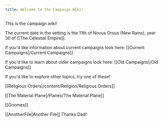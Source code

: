 ```yaml
---
title: Welcome to the Campaign Wiki!
---
```

This is the campaign wiki!

The current date in the setting is the 11th of Novus Orsus (New Rains), year 30 of [[The Celestial Empire]].

If you'd like information about current campaigns look here: [[Current Campaigns|/Current Campaigns]]

If you'd like to learn about older campaigns look here: [[Old Campaigns|/Old Campaigns]]

If you'd like to explore other topics, try one of these!

[[Religious Orders|/content/Religion/Religious Orders]]



[[The Material Plane|/Planes/The Material Plane]]

[[Gnomes]]



[[AnotherFile|Another File]] Thanks Dad!

